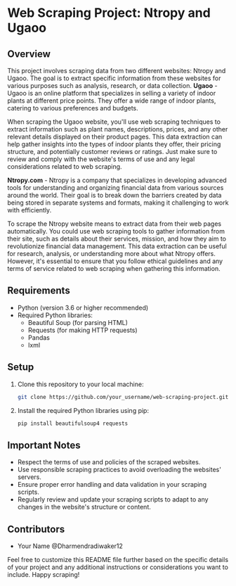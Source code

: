 # Web Scraping Project: Ntropy and Ugaoo

## Overview
This project involves scraping data from two different websites: Ntropy and Ugaoo. The goal is to extract specific information from these websites for various purposes such as analysis, research, or data collection.
**Ugaoo** - Ugaoo is an online platform that specializes in selling a variety of indoor plants at different price points. They offer a wide range of indoor plants, catering to various preferences and budgets.

When scraping the Ugaoo website, you'll use web scraping techniques to extract information such as plant names, descriptions, prices, and any other relevant details displayed on their product pages. This data extraction can help gather insights into the types of indoor plants they offer, their pricing structure, and potentially customer reviews or ratings. Just make sure to review and comply with the website's terms of use and any legal considerations related to web scraping.

**Ntropy.com** - Ntropy is a company that specializes in developing advanced tools for understanding and organizing financial data from various sources around the world. Their goal is to break down the barriers created by data being stored in separate systems and formats, making it challenging to work with efficiently.

To scrape the Ntropy website means to extract data from their web pages automatically. You could use web scraping tools to gather information from their site, such as details about their services, mission, and how they aim to revolutionize financial data management. This data extraction can be useful for research, analysis, or understanding more about what Ntropy offers. However, it's essential to ensure that you follow ethical guidelines and any terms of service related to web scraping when gathering this information.

## Requirements
- Python (version 3.6 or higher recommended)
- Required Python libraries:
  - Beautiful Soup (for parsing HTML)
  - Requests (for making HTTP requests)
  - Pandas
  - lxml
    
## Setup
1. Clone this repository to your local machine:
   ```bash
   git clone https://github.com/your_username/web-scraping-project.git
   ```

2. Install the required Python libraries using pip:
   ```bash
   pip install beautifulsoup4 requests
   ```

## Important Notes
- Respect the terms of use and policies of the scraped websites.
- Use responsible scraping practices to avoid overloading the websites' servers.
- Ensure proper error handling and data validation in your scraping scripts.
- Regularly review and update your scraping scripts to adapt to any changes in the website's structure or content.

## Contributors
- Your Name @Dharmendradiwaker12


Feel free to customize this README file further based on the specific details of your project and any additional instructions or considerations you want to include. Happy scraping!
